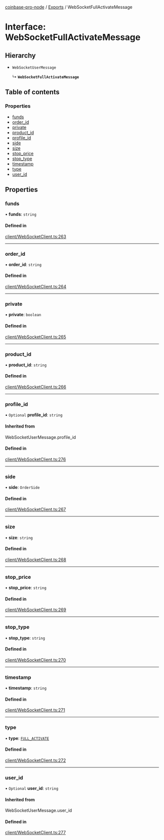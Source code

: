[coinbase-pro-node](../README.md) / [Exports](../modules.md) / WebSocketFullActivateMessage

# Interface: WebSocketFullActivateMessage

## Hierarchy

- `WebSocketUserMessage`

  ↳ **`WebSocketFullActivateMessage`**

## Table of contents

### Properties

- [funds](WebSocketFullActivateMessage.md#funds)
- [order_id](WebSocketFullActivateMessage.md#order_id)
- [private](WebSocketFullActivateMessage.md#private)
- [product_id](WebSocketFullActivateMessage.md#product_id)
- [profile_id](WebSocketFullActivateMessage.md#profile_id)
- [side](WebSocketFullActivateMessage.md#side)
- [size](WebSocketFullActivateMessage.md#size)
- [stop_price](WebSocketFullActivateMessage.md#stop_price)
- [stop_type](WebSocketFullActivateMessage.md#stop_type)
- [timestamp](WebSocketFullActivateMessage.md#timestamp)
- [type](WebSocketFullActivateMessage.md#type)
- [user_id](WebSocketFullActivateMessage.md#user_id)

## Properties

### funds

• **funds**: `string`

#### Defined in

[client/WebSocketClient.ts:263](https://github.com/bennycode/coinbase-pro-node/blob/2016513/src/client/WebSocketClient.ts#L263)

---

### order_id

• **order_id**: `string`

#### Defined in

[client/WebSocketClient.ts:264](https://github.com/bennycode/coinbase-pro-node/blob/2016513/src/client/WebSocketClient.ts#L264)

---

### private

• **private**: `boolean`

#### Defined in

[client/WebSocketClient.ts:265](https://github.com/bennycode/coinbase-pro-node/blob/2016513/src/client/WebSocketClient.ts#L265)

---

### product_id

• **product_id**: `string`

#### Defined in

[client/WebSocketClient.ts:266](https://github.com/bennycode/coinbase-pro-node/blob/2016513/src/client/WebSocketClient.ts#L266)

---

### profile_id

• `Optional` **profile_id**: `string`

#### Inherited from

WebSocketUserMessage.profile_id

#### Defined in

[client/WebSocketClient.ts:276](https://github.com/bennycode/coinbase-pro-node/blob/2016513/src/client/WebSocketClient.ts#L276)

---

### side

• **side**: `OrderSide`

#### Defined in

[client/WebSocketClient.ts:267](https://github.com/bennycode/coinbase-pro-node/blob/2016513/src/client/WebSocketClient.ts#L267)

---

### size

• **size**: `string`

#### Defined in

[client/WebSocketClient.ts:268](https://github.com/bennycode/coinbase-pro-node/blob/2016513/src/client/WebSocketClient.ts#L268)

---

### stop_price

• **stop_price**: `string`

#### Defined in

[client/WebSocketClient.ts:269](https://github.com/bennycode/coinbase-pro-node/blob/2016513/src/client/WebSocketClient.ts#L269)

---

### stop_type

• **stop_type**: `string`

#### Defined in

[client/WebSocketClient.ts:270](https://github.com/bennycode/coinbase-pro-node/blob/2016513/src/client/WebSocketClient.ts#L270)

---

### timestamp

• **timestamp**: `string`

#### Defined in

[client/WebSocketClient.ts:271](https://github.com/bennycode/coinbase-pro-node/blob/2016513/src/client/WebSocketClient.ts#L271)

---

### type

• **type**: [`FULL_ACTIVATE`](../enums/WebSocketResponseType.md#full_activate)

#### Defined in

[client/WebSocketClient.ts:272](https://github.com/bennycode/coinbase-pro-node/blob/2016513/src/client/WebSocketClient.ts#L272)

---

### user_id

• `Optional` **user_id**: `string`

#### Inherited from

WebSocketUserMessage.user_id

#### Defined in

[client/WebSocketClient.ts:277](https://github.com/bennycode/coinbase-pro-node/blob/2016513/src/client/WebSocketClient.ts#L277)
